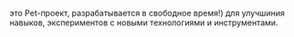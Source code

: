 это Pet-проект, разрабатывается в свободное время!) для улучшиния навыков, экспериментов с новыми технологиями и инструментами.